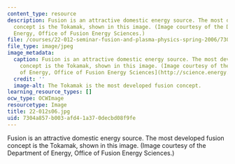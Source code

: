 ```yaml
---
content_type: resource
description: Fusion is an attractive domestic energy source. The most developed fusion
  concept is the Tokamak, shown in this image. (Image courtesy of the Department of
  Energy, Office of Fusion Energy Sciences.)
file: /courses/22-012-seminar-fusion-and-plasma-physics-spring-2006/7304a857b003afd41a370decbd08f9fe_22-012s06.jpg
file_type: image/jpeg
image_metadata:
  caption: Fusion is an attractive domestic energy source. The most developed fusion
    concept is the Tokamak, shown in this image. (Image courtesy of the [Department
    of Energy, Office of Fusion Energy Sciences](http://science.energy.gov/fes/).)
  credit: ''
  image-alt: The Tokamak is the most developed fusion concept.
learning_resource_types: []
ocw_type: OCWImage
resourcetype: Image
title: 22-012s06.jpg
uid: 7304a857-b003-afd4-1a37-0decbd08f9fe
---
```

Fusion is an attractive domestic energy source. The most developed fusion concept is the Tokamak, shown in this image. (Image courtesy of the Department of Energy, Office of Fusion Energy Sciences.)

